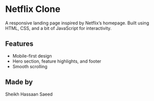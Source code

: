 # Netflix Clone

A responsive landing page inspired by Netflix’s homepage. Built using HTML, CSS, and a bit of JavaScript for interactivity.

## Features
- Mobile-first design
- Hero section, feature highlights, and footer
- Smooth scrolling 

## Made by
Sheikh Hassaan Saeed
